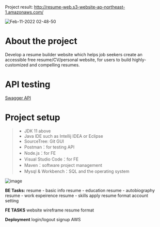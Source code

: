Project result: http://resume-web.s3-website-ap-northeast-1.amazonaws.com/

![Feb-11-2022 02-48-50](https://user-images.githubusercontent.com/90204593/153476345-f85ed601-e73d-4f46-b593-a6bf1dc0f619.gif)


About the project
=
Develop a resume builder website which helps job seekers create an accessible free resume/CV/personal website, for users to build highly-customized and  compelling resumes. 


API testing
=
[Swagger API](http://localhost:5000/swagger-ui.html)

Project setup
=
> - JDK 11 above
> - Java IDE such as Intellij IDEA or Eclipse
> - SourceTree: Git GUI
> - Postman：for testing API
> - Node.js：for FE
> - Visual Studio Code：for FE
> - Maven：software project management 
> - Mysql & Workbench：SQL and the operating system
> 
![image](https://user-images.githubusercontent.com/90204593/152291242-fb68aac4-eb28-4b39-bd7b-b455e600d234.png)

**BE Tasks:**
resume - basic info
resume - education
resume - autobiography
resume - work expeirence
resume - skills
apply resume format
account setting

**FE TASKS**
website wireframe
resume format

**Deployment**
login/logout
signup
AWS
